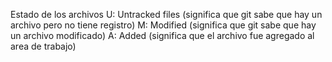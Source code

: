 Estado de los archivos
U: Untracked files (significa que git sabe que hay un archivo pero no tiene registro)
M: Modified (significa que git sabe que hay un archivo modificado)
A: Added (significa que el archivo fue agregado al area de trabajo)